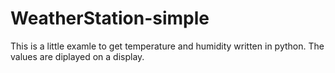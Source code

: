 # WeatherStation-simple

This is a little examle to get temperature and humidity written in python. The values are diplayed on a display.
